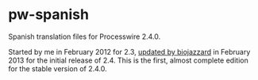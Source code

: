 pw-spanish
==========

Spanish translation files for Processwire 2.4.0. 

Started by me in February 2012 for 2.3, <a href="https://github.com/biojazzard/pw_spanish">updated by biojazzard</a> in February 2013 for the initial release of 2.4. This is the first, almost complete edition for the stable version of 2.4.0. 
